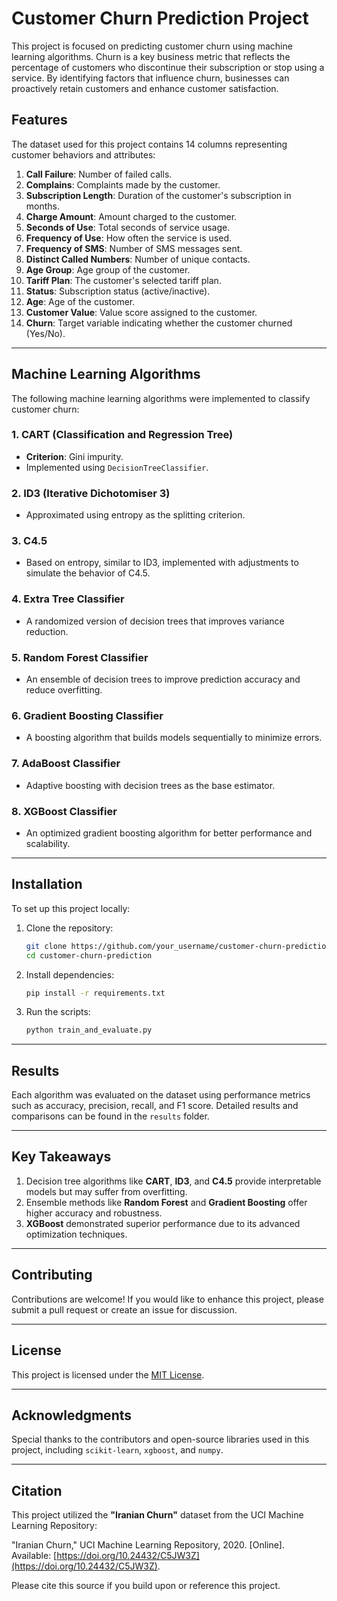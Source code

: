 # Customer Churn Prediction Project  

This project is focused on predicting customer churn using machine learning algorithms. Churn is a key business metric that reflects the percentage of customers who discontinue their subscription or stop using a service. By identifying factors that influence churn, businesses can proactively retain customers and enhance customer satisfaction.  

## Features  

The dataset used for this project contains 14 columns representing customer behaviors and attributes:  

1. **Call Failure**: Number of failed calls.  
2. **Complains**: Complaints made by the customer.  
3. **Subscription Length**: Duration of the customer's subscription in months.  
4. **Charge Amount**: Amount charged to the customer.  
5. **Seconds of Use**: Total seconds of service usage.  
6. **Frequency of Use**: How often the service is used.  
7. **Frequency of SMS**: Number of SMS messages sent.  
8. **Distinct Called Numbers**: Number of unique contacts.  
9. **Age Group**: Age group of the customer.  
10. **Tariff Plan**: The customer's selected tariff plan.  
11. **Status**: Subscription status (active/inactive).  
12. **Age**: Age of the customer.  
13. **Customer Value**: Value score assigned to the customer.  
14. **Churn**: Target variable indicating whether the customer churned (Yes/No).  

---

## Machine Learning Algorithms  

The following machine learning algorithms were implemented to classify customer churn:  

### 1. **CART (Classification and Regression Tree)**  
   - **Criterion**: Gini impurity.  
   - Implemented using `DecisionTreeClassifier`.  

### 2. **ID3 (Iterative Dichotomiser 3)**  
   - Approximated using entropy as the splitting criterion.  

### 3. **C4.5**  
   - Based on entropy, similar to ID3, implemented with adjustments to simulate the behavior of C4.5.  

### 4. **Extra Tree Classifier**  
   - A randomized version of decision trees that improves variance reduction.  

### 5. **Random Forest Classifier**  
   - An ensemble of decision trees to improve prediction accuracy and reduce overfitting.  

### 6. **Gradient Boosting Classifier**  
   - A boosting algorithm that builds models sequentially to minimize errors.  

### 7. **AdaBoost Classifier**  
   - Adaptive boosting with decision trees as the base estimator.  

### 8. **XGBoost Classifier**  
   - An optimized gradient boosting algorithm for better performance and scalability.  

---

## Installation  

To set up this project locally:  

1. Clone the repository:  
   ```bash  
   git clone https://github.com/your_username/customer-churn-prediction.git  
   cd customer-churn-prediction  
   ```  

2. Install dependencies:  
   ```bash  
   pip install -r requirements.txt  
   ```  

3. Run the scripts:  
   ```bash  
   python train_and_evaluate.py  
   ```  

---

## Results  

Each algorithm was evaluated on the dataset using performance metrics such as accuracy, precision, recall, and F1 score. Detailed results and comparisons can be found in the `results` folder.  

---

## Key Takeaways  

1. Decision tree algorithms like **CART**, **ID3**, and **C4.5** provide interpretable models but may suffer from overfitting.  
2. Ensemble methods like **Random Forest** and **Gradient Boosting** offer higher accuracy and robustness.  
3. **XGBoost** demonstrated superior performance due to its advanced optimization techniques.  

---

## Contributing  

Contributions are welcome! If you would like to enhance this project, please submit a pull request or create an issue for discussion.  

---

## License  

This project is licensed under the [MIT License](LICENSE).  

---

## Acknowledgments  

Special thanks to the contributors and open-source libraries used in this project, including `scikit-learn`, `xgboost`, and `numpy`.  

---

## Citation  

This project utilized the **"Iranian Churn"** dataset from the UCI Machine Learning Repository:  

"Iranian Churn," UCI Machine Learning Repository, 2020. [Online]. Available: [https://doi.org/10.24432/C5JW3Z](https://doi.org/10.24432/C5JW3Z).  

Please cite this source if you build upon or reference this project.
